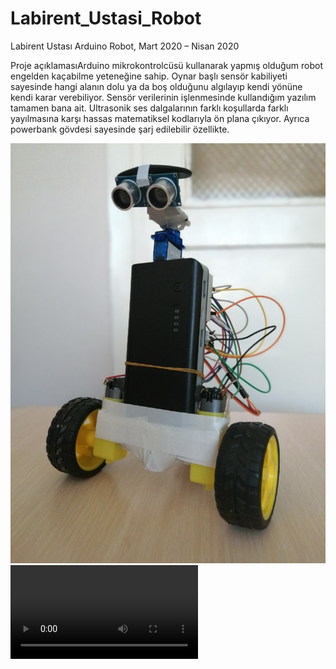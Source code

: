 # Labirent_Ustasi_Robot

Labirent Ustası Arduino Robot,
Mart 2020 – Nisan 2020

Proje açıklamasıArduino mikrokontrolcüsü kullanarak yapmış olduğum robot engelden kaçabilme yeteneğine sahip. Oynar başlı sensör kabiliyeti sayesinde hangi alanın dolu ya da boş olduğunu algılayıp kendi yönüne kendi karar verebiliyor. Sensör verilerinin işlenmesinde kullandığım yazılım tamamen bana ait. Ultrasonik ses dalgalarının farklı koşullarda farklı yayılmasına karşı hassas matematiksel kodlarıyla ön plana çıkıyor. Ayrıca powerbank gövdesi sayesinde şarj edilebilir özellikte.

![resim](https://github.com/mehmet-engineer/Labirent_Ustasi_Robot/blob/main/IMG_20200425_121031~2.jpg)
![video](https://github.com/mehmet-engineer/Labirent_Ustasi_Robot/blob/main/Smart_ROBOT.mp4)

